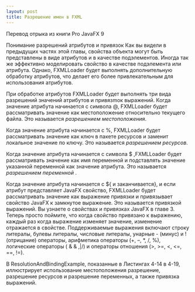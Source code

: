 ```yaml
---
layout: post
title: Разрешение имен в FXML
---
```

Перевод отрыка из книги Pro JavaFX 9

Понимание разрешений атрибутов и привязок
Как вы видели в предыдущих частях этой главы, свойства объекта могут быть представлены в виде атрибутов и
в качестве подэлементов. Иногда так же эффективно моделировать свойство в качестве подэлемента или атрибута. Однако,
FXMLLoader будет выполнять дополнительную обработку атрибутов, что делает его более привлекательным для использования атрибутов.

При обработке атрибутов FXMLLoader будет выполнять три вида разрешений значений атрибутов и
привязmок выражений.
Когда значение атрибута начинается с символа @, FXMLLoader будет рассматривать значение как местоположение
относительно текущего файла. Это называется _разрешением местоположения_.

Когда значение атрибута начинается с %, FXMLLoader будет рассматривать значение как ключ в пакете ресурсов и заменит локальное значение по ключу. Это называется _разрешением ресурсов_.

Когда значение атрибута начинается с символа $ ,FXMLLoader будет рассматривать значение как имя переменной и подставлять значение указанной переменной как значение атрибута. Это называется _разрешением переменной_ .

Когда значение атрибута начинается с ${ и заканчивается}, и если атрибут представляет JavaFX
свойство, FXMLLoader будет рассматривать значение как выражение привязки и привязывает свойство JavaFX к
замкнутое выражение. Это называется привязкой выражений. Вы узнаете о свойствах и привязках JavaFX
в главе 3. Теперь просто поймите, что когда свойство привязано к выражению, каждый раз когда
выражение изменяет значение, изменение отражается в свойстве. Поддерживаемые выражения включают строку
литералы, булевы литералы, числовые литералы, унарные - (минус) и ! (отрицание) операторы, арифметика
операторы (+, –, *, /, %), логические операторы ( & & ,|/) и операторы отношения (>, >=, <, <=, ==, !=).

В ResolutionAndBindingExample, показанные в Листингах 4-14 в 4-19, иллюстрирует использование местоположения
разрешение, разрешение ресурсов и разрешение переменных, а также привязка выражений.

